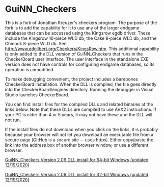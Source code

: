 # GuiNN_Checkers
This is a fork of Jonathan Kreuzer's checkers program. The purpose of the fork is to add the capability for it to use any of the larger endgame databases that can be accessed using the Kingsrow egdb driver. These include the Kingsrow 10-piece WLD db, the Cake 8-piece WLD db, and the Chinook 8-piece WLD db. See http://www.edgilbert.org/Checkers/KingsRow.htm. This additional capability is only added to the DLL version of GuiNN_Checkers that runs in the CheckerBoard user interface. The user interface in the standalone EXE version does not have controls for configuring endgame databases, so its operation is unmodified.

To make debugging convenient, the project includes a barebones CheckerBoard installation. When the DLL is compiled, the file goes directly into the CheckerBoard\engines directory. Running the debugger in Visual Studio launches CheckerBoard.

You can find install files for the compiled DLLs and related binaries at the links below. Note that these DLLs are compiled to use AVX2 instructions. If your PC is older than 4 or 5 years, it may not have these and the DLL will not run.

If the install files do not download when you click on the links, it is probably because your browser will not let you download an executable file from a secure page (GitHub is a secure site -- uses https). Either copy/paste the link into the address box of another browser window, or use a different browser.

[GuiNN_Checkers Version 2.06 DLL install for 64-bit Windows (updated 12/19/2020)](http://www.edgilbert.org/EnglishCheckers/downloads/gui_nn64_2.06_setup.exe)

[GuiNN_Checkers Version 2.06 DLL install for 32-bit Windows (updated 12/19/2020)](http://www.edgilbert.org/EnglishCheckers/downloads/gui_nn32_2.06_setup.exe)

